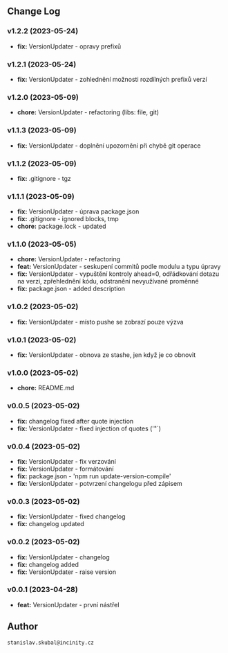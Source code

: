 ## Change Log

### v1.2.2 (2023-05-24)

- **fix:** VersionUpdater - opravy prefixů

### v1.2.1 (2023-05-24)

- **fix:** VersionUpdater - zohlednění možnosti rozdílných prefixů verzí

### v1.2.0 (2023-05-09)

- **chore:** VersionUpdater - refactoring (libs: file, git)

### v1.1.3 (2023-05-09)

- **fix:** VersionUpdater - doplnění upozornění při chybě git operace

### v1.1.2 (2023-05-09)

- **fix:** .gitignore - tgz

### v1.1.1 (2023-05-09)

- **fix:** VersionUpdater - úprava package.json
- **fix:** .gitignore - ignored blocks, tmp
- **chore:** package.lock - updated

### v1.1.0 (2023-05-05)

- **chore:** VersionUpdater - refactoring
- **feat:** VersionUpdater - seskupení commitů podle modulu a typu úpravy
- **fix:** VersionUpdater - vypuštění kontroly ahead=0, odřádkování dotazu na verzi, zpřehlednění kódu, odstranění nevyužívané proměnné
- **fix:** package.json - added description

### v1.0.2 (2023-05-02)
- **fix:** VersionUpdater - místo pushe se zobrazí pouze výzva

### v1.0.1 (2023-05-02)
- **fix:** VersionUpdater - obnova ze stashe, jen když je co obnovit

### v1.0.0 (2023-05-02)
- **chore:** README.md

### v0.0.5 (2023-05-02)
- **fix:** changelog fixed after quote injection
- **fix:** VersionUpdater - fixed injection of quotes ('"`)

### v0.0.4 (2023-05-02)
- **fix:** VersionUpdater - fix verzování
- **fix:** VersionUpdater - formátování
- **fix:** package.json - 'npm run update-version-compile'
- **fix:** VersionUpdater - potvrzení changelogu před zápisem

### v0.0.3 (2023-05-02)
- **fix:** VersionUpdater - fixed changelog
- **fix:** changelog updated

### v0.0.2 (2023-05-02)
- **fix:** VersionUpdater - changelog
- **fix:** changelog added
- **fix:** VersionUpdater - raise version

### v0.0.1 (2023-04-28)
- **feat:** VersionUpdater - první nástřel

## Author

`stanislav.skubal@incinity.cz`